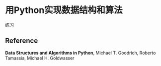 # 用Python实现数据结构和算法

练习

## Reference
**Data Structures and Algorithms in Python**, Michael T. Goodrich, Roberto Tamassia, Michael H. Goldwasser
